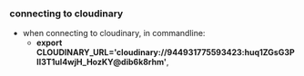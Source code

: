 ### connecting to cloudinary 
- when connecting to cloudinary, in commandline:
    - **export CLOUDINARY_URL='cloudinary://944931775593423:huq1ZGsG3PII3T1ul4wjH_HozKY@dib6k8rhm'**,